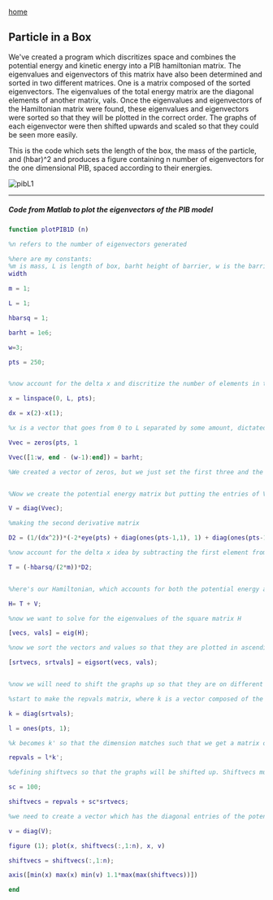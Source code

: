 [home](/README.md)

Particle in a Box
--

We've created a program which discritizes space and combines the potential energy and kinetic energy into a PIB hamiltonian matrix.
The eigenvalues and eigenvectors of this matrix have also been determined and sorted in two different matrices. 
One is a matrix composed of the sorted eigenvectors.
The eigenvalues of the total energy matrix are the diagonal elements of another matrix, vals. Once the eigenvalues and eigenvectors of the 
Hamiltonian matrix were found, these eigenvalues and eigenvectors were sorted so that they will be plotted in the correct order. The graphs
of each eigenvector were then shifted upwards and scaled so that they could be seen more easily. 

This is the code which sets the length of the box, the mass of the particle, and (hbar)^2 and produces a figure containing n number of eigenvectors for the one dimensional PIB, spaced according to their energies. 

![pibL1](https://github.com/ameliarw/Chem-308/blob/master/pibL1.jpg)

------

##### Code from Matlab to plot the eigenvectors of the PIB model

```Matlab
function plotPIB1D (n)

%n refers to the number of eigenvectors generated

%here are my constants: 
%m is mass, L is length of box, barht height of barrier, w is the barrier
width 

m = 1;

L = 1;

hbarsq = 1;

barht = 1e6;

w=3; 

pts = 250;


%now account for the delta x and discritize the number of elements in the x vector 

x = linspace(0, L, pts);

dx = x(2)-x(1);

%x is a vector that goes from 0 to L separated by some amount, dictated by the number of points. Vvec is a vector with the dimension of pts entries with one column. now we have points number of entries in the x vector

Vvec = zeros(pts, 1

Vvec([1:w, end - (w-1):end]) = barht;

%We created a vector of zeros, but we just set the first three and the last three entries (because w=3) equal to some barht (large number, using 1e6) to model the infinite potential well


%Now we create the potential energy matrix but putting the entries of Vvec in a diagonal matrix

V = diag(Vvec);

%making the second derivative matrix

D2 = (1/(dx^2))*(-2*eye(pts) + diag(ones(pts-1,1), 1) + diag(ones(pts-1,1),-1));

%now account for the delta x idea by subtracting the first element from the second element because they will be evenly spaced, and multiply the matrix by the constants 

T = (-hbarsq/(2*m))*D2;


%here's our Hamiltonian, which accounts for both the potential energy and kinetic energy

H= T + V;

%now we want to solve for the eigenvalues of the square matrix H

[vecs, vals] = eig(H);

%now we sort the vectors and values so that they are plotted in ascending order of n, but the eigenvalues and eigenvectors stay together

[srtvecs, srtvals] = eigsort(vecs, vals);


%now we will need to shift the graphs up so that they are on different levels 

%start to make the repvals matrix, where k is a vector composed of the diagonal components of the vals matrix and l is a vector with points rows and one column

k = diag(srtvals);

l = ones(pts, 1);

%k becomes k' so that the dimension matches such that we get a matrix of our eigenvalues. 

repvals = l*k';

%defining shiftvecs so that the graphs will be shifted up. Shiftvecs must also be scaled by some factor to make it easier to visualize

sc = 100;

shiftvecs = repvals + sc*srtvecs;

%we need to create a vector which has the diagonal entries of the potential energy matrix

v = diag(V);

figure (1); plot(x, shiftvecs(:,1:n), x, v)

shiftvecs = shiftvecs(:,1:n);

axis([min(x) max(x) min(v) 1.1*max(max(shiftvecs))])

end
```
